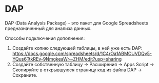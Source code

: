 # DAP
DAP (Data Analysis Package) - это пакет для Google Spreadsheets предназначенный для анализа данных.

Способы подключения дополнения:
1) Создайте копию следующей таблицы, в ней уже есть DAP:
  https://docs.google.com/spreadsheets/d/1C4rOa1ABMCUVDQv5-YQus6TtkREv-9NmgkeaWr--ZHM/edit?usp=sharing
2) Создайте собственную таблицу -> Расширения -> Apps Script -> Скопируйте в открывшуюся страницу код из файла DAP -> Сохраните.
